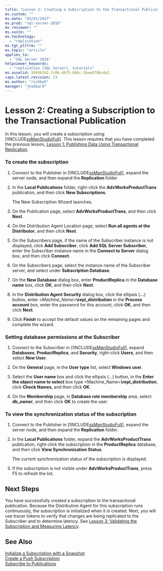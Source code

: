 ```yaml
---
title: "Lesson 2: Creating a Subscription to the Transactional Publication | Microsoft Docs"
ms.custom: ""
ms.date: "03/01/2017"
ms.prod: "sql-server-2016"
ms.reviewer: ""
ms.suite: ""
ms.technology: 
  - "replication"
ms.tgt_pltfrm: ""
ms.topic: "article"
applies_to: 
  - "SQL Server 2016"
helpviewer_keywords: 
  - "replication [SQL Server], tutorials"
ms.assetid: 5995b7d2-7c06-46f5-b96c-2bee879bcda2
caps.latest.revision: 13
ms.author: "rickbyh"
manager: "jhubbard"
---
```

# Lesson 2: Creating a Subscription to the Transactional Publication
In this lesson, you will create a subscription using [!INCLUDE[ssManStudioFull](../../../a9notintoc/includes/ssmanstudiofull-md.md)]. This lesson requires that you have completed the previous lesson, [Lesson 1: Publishing Data Using Transactional Replication](../../../relational-databases/replication/tutorials/lesson-1-publishing-data-using-transactional-replication.md).  
  
### To create the subscription  
  
1.  Connect to the Publisher in [!INCLUDE[ssManStudioFull](../../../a9notintoc/includes/ssmanstudiofull-md.md)], expand the server node, and then expand the **Replication** folder.  
  
2.  In the **Local Publications** folder, right-click the **AdvWorksProductTrans** publication, and then click **New Subscriptions**.  
  
    The New Subscription Wizard launches.  
  
3.  On the Publication page, select **AdvWorksProductTrans**, and then click **Next**.  
  
4.  On the Distribution Agent Location page, select **Run all agents at the Distributor**, and then click **Next**.  
  
5.  On the Subscribers page, if the name of the Subscriber instance is not displayed, click **Add Subscriber**, click **Add SQL Server Subscriber**, enter the Subscriber instance name in the **Connect to Server** dialog box, and then click **Connect**.  
  
6.  On the Subscribers page, select the instance name of the Subscriber server, and select **<New Database>** under **Subscription Database**.  
  
7.  On the **New Database** dialog box, enter **ProductReplica** in the **Database name** box, click **OK**, and then click **Next**.  
  
8.  In the **Distribution Agent Security** dialog box, click the ellipsis (**…**) button, enter \<*Machine_Name>***\repl_distribution** in the **Process account** box, enter the password for this account, click **OK**, and then click **Next**.  
  
9. Click **Finish** to accept the default values on the remaining pages and complete the wizard.  
  
### Setting database permissions at the Subscriber  
  
1.  Connect to the Subscriber in [!INCLUDE[ssManStudioFull](../../../a9notintoc/includes/ssmanstudiofull-md.md)], expand **Databases**, **ProductReplica**, and **Security**, right-click **Users**, and then select **New User**.  
  
2.  On the **General** page, in the **User type** list, select **Windows user**.  
  
3.  Select the **User name** box and click the ellipsis (…) button, in the **Enter the object name to select** box type <Machine_Name>**\repl_distribution**, click **Check Names**, and then click **OK**.  
  
4.  On the **Membership** page, in **Database role membership** area, select **db_owner**, and then click **OK** to create the user.  
  
### To view the synchronization status of the subscription  
  
1.  Connect to the Publisher in [!INCLUDE[ssManStudioFull](../../../a9notintoc/includes/ssmanstudiofull-md.md)], expand the server node, and then expand the **Replication** folder.  
  
2.  In the **Local Publications** folder, expand the **AdvWorksProductTrans** publication, right-click the subscription in the **ProductReplica** database, and then click **View Synchronization Status**.  
  
    The current synchronization status of the subscription is displayed.  
  
3.  If the subscription is not visible under **AdvWorksProductTrans**, press F5 to refresh the list.  
  
## Next Steps  
You have successfully created a subscription to the transactional publication. Because the Distribution Agent for this subscription runs continuously, the subscription is initialized when it is created. Next, you will use tracer tokens to verify that changes are being replicated to the Subscriber and to determine latency. See [Lesson 3: Validating the Subscription and Measuring Latency](../../../relational-databases/replication/tutorials/lesson-3-validating-the-subscription-and-measuring-latency.md).  
  
## See Also  
[Initialize a Subscription with a Snapshot](../../../relational-databases/replication/initialize-a-subscription-with-a-snapshot.md)  
[Create a Push Subscription](../../../relational-databases/replication/create-a-push-subscription.md)  
[Subscribe to Publications](../../../relational-databases/replication/subscribe-to-publications.md)  
  
